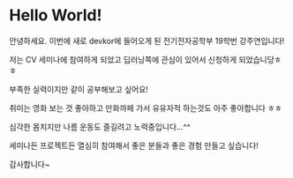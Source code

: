 # Hello World!
안녕하세요. 이번에 새로 devkor에 들어오게 된 전기전자공학부 19학번 강주연입니다!

저는 CV 세미나에 참여하게 되었고 딥러닝쪽에 관심이 있어서 신청하게 되었습니당ㅎㅎ

부족한 실력이지만 같이 공부해보고 싶어요!

취미는 영화 보는 것 좋아하고 만화까페 가서 유유자적 하는것도 아주 좋아합니다 ㅎㅎ

심각한 몸치지만 나름 운동도 즐길려고 노력중입니다...^^

세미나든 프로젝트든 열심히 참여해서 좋은 분들과 좋은 경험 만들고 싶습니다!

감사합니다~
